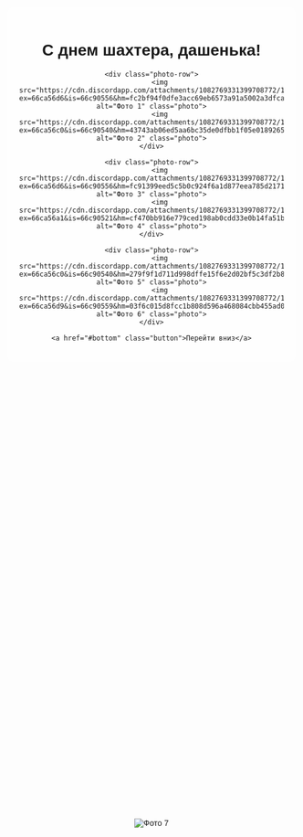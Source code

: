 
<html lang="ru">
<head>
    <meta charset="UTF-8">
    <meta name="viewport" content="width=device-width, initial-scale=1.0">
    <title>Для самой прекрасной девочки</title>
    <style>
        body {
            font-family: Arial, sans-serif;
            text-align: center;
            background-image: url('https://img.freepik.com/free-vector/valentines-day-frame-vector-cute-heart-border-design_53876-143317.jpg?t=st=1724449309~exp=1724452909~hmac=0d0cbf78cfeee95d6517ef3ac8c0d1d2b7012c6a20abf6bb0d655d6e872c74a0&w=740'); 
            background-size: cover;
            background-attachment: fixed;
        }
        .container {
            max-width: 600px;
            margin: auto;
            background-color: rgba(255, 255, 255, 0.6); 
            padding: 20px;
            border-radius: 10px;
        }
        .photo-row {
            display: flex;
            justify-content: space-between;
            margin-bottom: 20px;
        }
        .photo {
            width: calc(50% - 10px);
            height: auto;
            background-color: #f0f0f0;
            margin-bottom: 20px;
        }
        .button {
            margin-top: 20px;
        }
        #bottom {
            margin-top: 800px; 
        }
    </style>
</head>
<body>

<div class="container">
    <h1>С днем шахтера, дашенька!</h1>

    <div class="photo-row">
        <img src="https://cdn.discordapp.com/attachments/1082769331399708772/1276661137051750400/IMG_9494.jpg?ex=66ca56d6&is=66c90556&hm=fc2bf94f0dfe3acc69eb6573a91a5002a3dfca3a9bd47bf044b72bd5c6e4b57c&" alt="Фото 1" class="photo">
        <img src="https://cdn.discordapp.com/attachments/1082769331399708772/1276661045938749471/IMG_3985.jpg?ex=66ca56c0&is=66c90540&hm=43743ab06ed5aa6bc35de0dfbb1f05e018926583683a28f6bd2cc6b7f868c074&" alt="Фото 2" class="photo">
    </div>

    <div class="photo-row">
        <img src="https://cdn.discordapp.com/attachments/1082769331399708772/1276661135965425756/IMG_4035.jpg?ex=66ca56d6&is=66c90556&hm=fc91399eed5c5b0c924f6a1d877eea785d2171d5af407788404e2889513529a3&" alt="Фото 3" class="photo">
        <img src="https://cdn.discordapp.com/attachments/1082769331399708772/1276660917345583144/IMG_3949.jpg?ex=66ca56a1&is=66c90521&hm=cf470bb916e779ced198ab0cdd33e0b14fa51bb977ebdfcb00228b1152410c84&" alt="Фото 4" class="photo">
    </div>

    <div class="photo-row">
        <img src="https://cdn.discordapp.com/attachments/1082769331399708772/1276661045406208023/IMG_3961.jpg?ex=66ca56c0&is=66c90540&hm=279f9f1d711d998dffe15f6e2d02bf5c3df2b8e814c46cdd36d1d5c0b03cab08&" alt="Фото 5" class="photo">
        <img src="https://cdn.discordapp.com/attachments/1082769331399708772/1276661148728688751/IMG_4427.PNG?ex=66ca56d9&is=66c90559&hm=03f6c015d8fcc1b808d596a468084cbb455ad0ba1fc916c4e3c53d09b6170c78&" alt="Фото 6" class="photo">
    </div>

    <a href="#bottom" class="button">Перейти вниз</a>
</div>

<div id="bottom">
    <img src="https://cdn.discordapp.com/attachments/1082769331399708772/1276668155279708233/image.psd_1_1_1.png?ex=66ca5d5f&is=66c90bdf&hm=6cf9d533b23078b5be7a05c8b8e0f0d3a592feddf80f3e5a5e12086c1e907891&" alt="Фото 7">
</div>

</body>
</html>
